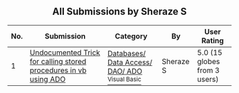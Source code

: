 ﻿<div align="center">

## All Submissions by Sheraze S

</div>

No.  | Submission | Category | By   | User Rating
---- | ---------- | -------- | ---- | -----------
1 | [Undocumented Trick for calling stored procedures in vb using ADO<br />](https://github.com/Planet-Source-Code/sheraze-s-undocumented-trick-for-calling-stored-procedures-in-vb-using-ado__1-22305) | [Databases/ Data Access/ DAO/ ADO<br /><sup>Visual Basic</sup>](../ByCategory/databases-data-access-dao-ado__1-6.md) | Sheraze S | 5.0 (15 globes from 3 users)
